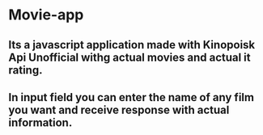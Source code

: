 # Movie-app
## Its a javascript application made with Kinopoisk Api Unofficial withg actual movies and actual it rating.
## In input field you can enter the name of any film you want and receive response with actual information.
